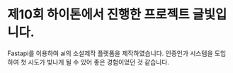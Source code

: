 # 제10회 하이톤에서 진행한 프로젝트 글빛입니다.

Fastapi를 이용하여 ai의 소설제작 플랫폼을 제작하였습니다.
인증인가 시스템을 도입하여 첫 시도가 빛나게 될 수 있어 좋은 경험이었던 것 같습니다.
